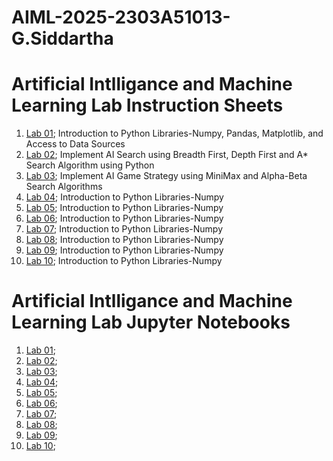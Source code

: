 # AIML-2025-2303A51013-G.Siddartha
# Artificial Intlligance and Machine Learning Lab Instruction Sheets
1. [Lab 01](https://github.com/2303A51013/AIML-2025/blob/main/AIML_A1.pdf); Introduction to Python Libraries-Numpy, Pandas, Matplotlib, and Access to Data Sources
2. [Lab 02](https://github.com/2303A51013/AIML-2025/blob/main/AIML_A2.pdf); Implement AI Search using Breadth First, Depth First and A* Search Algorithm using Python
3. [Lab 03](https://github.com/2303A51013/AIML-2025/blob/main/AIML_A3.pdf); Implement AI Game Strategy using MiniMax and Alpha-Beta Search Algorithms
4. [Lab 04](); Introduction to Python Libraries-Numpy
5. [Lab 05](); Introduction to Python Libraries-Numpy
6. [Lab 06](); Introduction to Python Libraries-Numpy
7. [Lab 07](); Introduction to Python Libraries-Numpy
8. [Lab 08](); Introduction to Python Libraries-Numpy
9. [Lab 09](); Introduction to Python Libraries-Numpy
10. [Lab 10](); Introduction to Python Libraries-Numpy

# Artificial Intlligance and Machine Learning Lab Jupyter Notebooks
1. [Lab 01](https://github.com/2303A51013/AIML-2025/blob/main/AIML_LAB01.ipynb);
2. [Lab 02](https://github.com/2303A51013/AIML-2025/blob/main/AIML_LAB2.ipynb);
3. [Lab 03]();
4. [Lab 04]();
5. [Lab 05]();
6. [Lab 06]();
7. [Lab 07]();
8. [Lab 08]();
9. [Lab 09]();
10. [Lab 10]();
